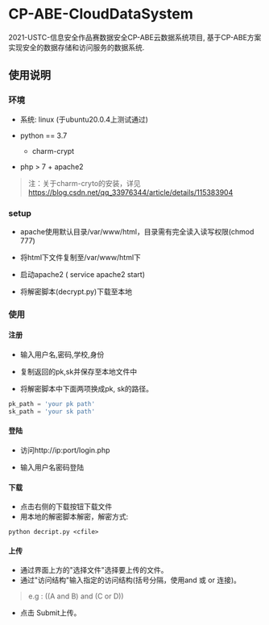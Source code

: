 # CP-ABE-CloudDataSystem
2021-USTC-信息安全作品赛数据安全CP-ABE云数据系统项目, 基于CP-ABE方案实现安全的数据存储和访问服务的数据系统.



## 使用说明



### 环境

+ 系统: linux (于ubuntu20.0.4上测试通过)

+ python == 3.7
  + charm-crypt
+ php > 7 + apache2

> 注：关于charm-cryto的安装，详见 https://blog.csdn.net/qq_33976344/article/details/115383904





### setup

+ apache使用默认目录/var/www/html，目录需有完全读入读写权限(chmod 777)

+ 将html下文件复制至/var/www/html下
+ 启动apache2 ( service apache2 start)
+ 将解密脚本(decrypt.py)下载至本地






### 使用

#### 注册

+ 输入用户名,密码,学校,身份
+ 复制返回的pk,sk并保存至本地文件中

+ 将解密脚本中下面两项换成pk, sk的路径。

~~~python
pk_path = 'your pk path'
sk_path = 'your sk path'
~~~



#### 登陆

+ 访问http://ip:port/login.php

+ 输入用户名密码登陆



#### 下载

+ 点击右侧的下载按钮下载文件
+ 用本地的解密脚本解密，解密方式:

~~~shell
python decript.py <cfile>
~~~



#### 上传

+ 通过界面上方的"选择文件"选择要上传的文件。
+ 通过"访问结构"输入指定的访问结构(括号分隔，使用and 或 or 连接)。

>  e.g :  ((A and B) and (C or D))

+ 点击 Submit上传。

  





